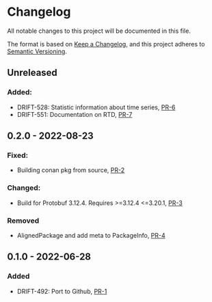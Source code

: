 # Changelog

All notable changes to this project will be documented in this file.

The format is based on [Keep a Changelog](https://keepachangelog.com/en/1.0.0/),
and this project adheres to [Semantic Versioning](https://semver.org/spec/v2.0.0.html).

## Unreleased

### Added:

- DRIFT-528: Statistic information about time series, [PR-6](https://github.com/panda-official/DriftProtocol/pull/6)
- DRIFT-551: Documentation on RTD, [PR-7](https://github.com/panda-official/DriftProtocol/pull/7)

## 0.2.0 - 2022-08-23

### Fixed:

- Building conan pkg from source, [PR-2](https://github.com/panda-official/DriftProtocol/pull/2)

### Changed:

- Build for Protobuf 3.12.4. Requires >=3.12.4 <=3.20.1, [PR-3](https://github.com/panda-official/DriftProtocol/pull/5)

### Removed

- AlignedPackage and add meta to PackageInfo, [PR-4](https://github.com/panda-official/DriftProtocol/pull/4)

## 0.1.0 - 2022-06-28

### Added

- DRIFT-492: Port to Github, [PR-1](https://github.com/panda-official/DriftProtocol/pull/1)
